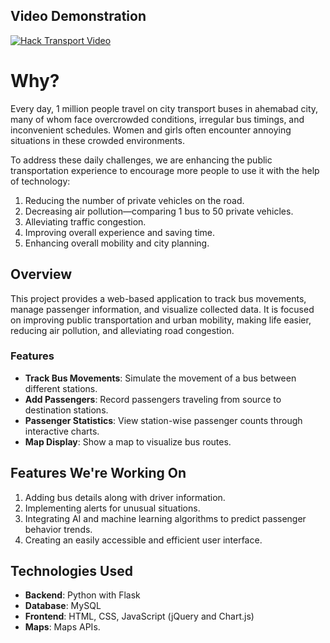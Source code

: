 ## Video Demonstration

[![Hack Transport Video](https://img.youtube.com/vi/LaPmCP6y410/maxresdefault.jpg)](https://www.youtube.com/watch?v=LaPmCP6y410)

# Why?

Every day, 1 million people travel on city transport buses in ahemabad city, many of whom face overcrowded conditions, irregular bus timings, and inconvenient schedules. Women and girls often encounter annoying situations in these crowded environments.

To address these daily challenges, we are enhancing the public transportation experience to encourage more people to use it with the help of technology:

1. Reducing the number of private vehicles on the road.
2. Decreasing air pollution—comparing 1 bus to 50 private vehicles.
3. Alleviating traffic congestion.
4. Improving overall experience and saving time.
5. Enhancing overall mobility and city planning.

## Overview

This project provides a web-based application to track bus movements, manage passenger information, and visualize collected data. It is focused on improving public transportation and urban mobility, making life easier, reducing air pollution, and alleviating road congestion.

### Features

- **Track Bus Movements**: Simulate the movement of a bus between different stations.
- **Add Passengers**: Record passengers traveling from source to destination stations.
- **Passenger Statistics**: View station-wise passenger counts through interactive charts.
- **Map Display**: Show a map to visualize bus routes.

## Features We're Working On

1. Adding bus details along with driver information.
2. Implementing alerts for unusual situations.
3. Integrating AI and machine learning algorithms to predict passenger behavior trends.
4. Creating an easily accessible and efficient user interface.

## Technologies Used

- **Backend**: Python with Flask
- **Database**: MySQL
- **Frontend**: HTML, CSS, JavaScript (jQuery and Chart.js)
- **Maps**: Maps APIs.

